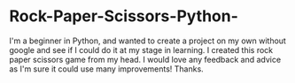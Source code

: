 # Rock-Paper-Scissors-Python-
I'm a beginner in Python, and wanted to create a project on my own without google and see if I could do it at my stage in learning. I created this rock paper scissors game from my head.
I would love any feedback and advice as I'm sure it could use many improvements! Thanks.
